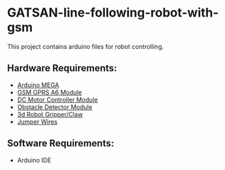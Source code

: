 # GATSAN-line-following-robot-with-gsm
This project contains arduino files for robot controlling.
## Hardware Requirements:

* [Arduino MEGA](https://gatsan.com/cables-connectors/jumper-female)
* [GSM GPRS A6 Module](https://gatsan.com/wireless/gsm/A6-GSM-GPRS)
* [DC Motor Controller Module](https://gatsan.com/motors/l298n-dual-bridge-motor-driver)
* [Obstacle Detector Module](https://gatsan.com/sensors/proximity/obstacle-avoidance-module)
* [3d Robot Gripper/Claw](https://gatsan.com/)
* [Jumper Wires](https://gatsan.com/cables-connectors/jumper-female)


## Software Requirements:

* Arduino IDE
